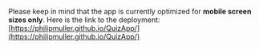Please keep in mind that the app is currently optimized for **mobile screen sizes only**. Here is the link to the deployment: [https://philipmuller.github.io/QuizApp/](https://philipmuller.github.io/QuizApp/)
